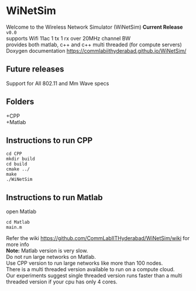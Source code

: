 # WiNetSim
Welcome to the Wireless Network Simulator (WiNetSim)
**Current Release**   `v0.0`    
supports Wifi 11ac 1 tx 1 rx over 20MHz channel BW   
provides both matlab, c++ and c++ multi threaded (for compute servers)   
Doxygen documentation https://commlabiithyderabad.github.io/WiNetSim/

## Future releases
Support for All 802.11 and Mm Wave specs

## Folders
+CPP  
+Matlab 


## Instructions to run CPP

`cd CPP`    
`mkdir build`   
`cd build`  
`cmake ../`     
`make`  
`./WiNetSim`


## Instructions to run Matlab
open Matlab

`cd Matlab`     
`main.m`

Refer the wiki <https://github.com/CommLabIITHyderabad/WiNetSim/wiki> for more info   
**Note:** Matlab version is very slow.    
Do not run large networks on Matlab.     
Use CPP version to run large networks like more than 100 nodes.     
There is a multi threaded version available to run on a compute cloud.      
Our experiments suggest single threaded version runs faster than a multi threaded version if your cpu has only 4 cores.
